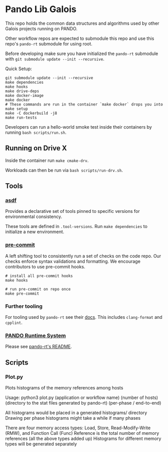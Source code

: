 <!--
  ~ SPDX-License-Identifier: MIT
  ~ Copyright (c) 2023. University of Texas at Austin. All rights reserved.
  -->

# Pando Lib Galois

This repo holds the common data structures and algorithms used by other
Galois projects running on PANDO.

Other workflow repos are expected to submodule this repo and use this
repo's `pando-rt` submodule for using root.

Before developing make sure you have initialized the `pando-rt` submodule
with `git submodule update --init --recursive`.

Quick Setup:

```shell
git submodule update --init --recursive
make dependencies
make hooks
make drive-deps
make docker-image
make docker
# These commands are run in the container `make docker` drops you into
make setup
make -C dockerbuild -j8
make run-tests
```

Developers can run a hello-world smoke test inside their containers by running
`bash scripts/run.sh`.

## Running on Drive X

Inside the container run `make cmake-drv`.

Workloads can then be run via `bash scripts/run-drv.sh`.

## Tools

### [asdf](https://asdf-vm.com)

Provides a declarative set of tools pinned to
specific versions for environmental consistency.

These tools are defined in `.tool-versions`.
Run `make dependencies` to initialize a new environment.

### [pre-commit](https://pre-commit.com)

A left shifting tool to consistently run a set of checks on the code repo.
Our checks enforce syntax validations and formatting.
We encourage contributors to use pre-commit hooks.

```shell
# install all pre-commit hooks
make hooks

# run pre-commit on repo once
make pre-commit
```

### Further tooling

For tooling used by `pando-rt` see their
[docs](https://github.com/AMDResearch/pando-rt/blob/main/docs/developer.md).
This includes `clang-format` and `cpplint`.

### [PANDO Runtime System](https://amdresearch.github.io/pando-rt)

Please see [pando-rt's README](https://github.com/AMDResearch/pando-rt/blob/main/README.md).

## Scripts

### Plot.py

Plots histograms of the memory references among hosts

Usage: python3 plot.py (application or workflow name) (number of hosts)
(directory to the stat files generated by pando-rt) (per-phase / end-to-end)

All histograms would be placed in a generated histograms/ directory
Drawing per phase histograms might take a while if many phases

There are four memory access types:
Load, Store, Read-Modify-Write (RMW), and Function Call (Func)
Reference is the total number of memory references (all the above types added up)
Histograms for different memory types will be generated separately

